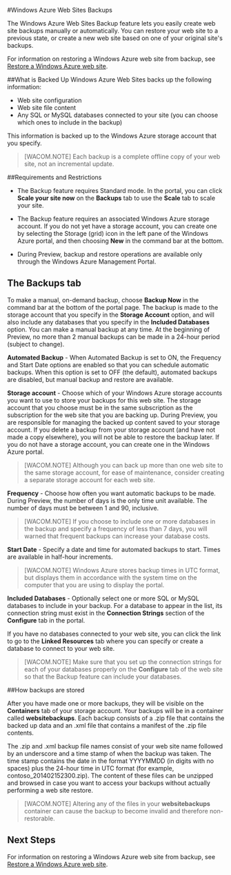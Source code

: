 <properties linkid="web-sites-backup" urlDisplayName="Windows Azure Web Sites Backups" pageTitle="Windows Azure Web Sites Backups" metaKeywords="Windows Azure Web Sites, Backups" description="Learn how to create backups of your Windows Azure web sites." metaCanonical="" services="web-sites" documentationCenter="" title="Windows Azure Web Sites Backups" authors=""  solutions="" writer="timamm" manager="paulettm" editor="mollybos"  />

#Windows Azure Web Sites Backups

The Windows Azure Web Sites Backup feature lets you easily create web site backups manually or automatically. You can restore your web site to a previous state, or create a new web site based on one of your original site's backups. 

For information on restoring a Windows Azure web site from backup, see [Restore a Windows Azure web site](http://www.windowsazure.com/en-us/documentation/articles/web-sites-restore/).

##What is Backed Up 
Windows Azure Web Sites backs up the following information:

* Web site configuration
* Web site file content
* Any SQL or MySQL databases connected to your site (you can choose which ones to include in the backup)

This information is backed up to the Windows Azure storage account that you specify. 

> [WACOM.NOTE] Each backup is a complete offline copy of your web site, not an incremental update.

##Requirements and Restrictions
* The Backup feature requires Standard mode. In the portal, you can click **Scale your site now** on the **Backups** tab to use the **Scale** tab to scale your site.
	
* The Backup feature requires an associated Windows Azure storage account. If you do not yet have a storage account, you can create one by selecting the Storage (grid) icon in the left pane of the Windows Azure portal, and then choosing **New** in the command bar at the bottom.
	
* During Preview, backup and restore operations are available only through the Windows Azure Management Portal.

## The Backups tab

To make a manual, on-demand backup, choose **Backup Now** in the command bar at the bottom of the portal page. The backup is made to the storage account that you specify in the **Storage Account** option, and will also include any databases that you specify in the **Included Databases** option. You can make a manual backup at any time. At the beginning of Preview, no more than 2 manual backups can be made in a 24-hour period (subject to change). 

**Automated Backup** - When Automated Backup is set to ON, the Frequency and Start Date options are enabled so that you can schedule automatic backups. When this option is set to OFF (the default), automated backups are disabled, but manual backup and restore are available. 

**Storage account** - Choose which of your Windows Azure storage accounts you want to use to store your backups for this web site. The storage account that you choose must be in the same subscription as the subscription for the web site that you are backing up. During Preview, you are responsible for managing the backed up content saved to your storage account. If you delete a backup from your storage account (and have not made a copy elsewhere), you will not be able to restore the backup  later. If you do not have a storage account, you can create one in the Windows Azure portal.

> [WACOM.NOTE] Although you can back up more than one web site to the same storage account, for ease of maintenance, consider creating a separate storage account for each web site.

**Frequency** - Choose how often you want automatic backups to be made. During Preview, the number of days is the only time unit available. The number of days must be between 1 and 90, inclusive. 

> [WACOM.NOTE] If you choose to include one or more databases in the backup and specify a frequency of less than 7 days, you will warned that frequent backups can increase your database costs.

**Start Date** - Specify a date and time for automated backups to start. Times are available in half-hour increments.

> [WACOM.NOTE] Windows Azure stores backup times in UTC format, but displays them in accordance with the system time on the computer that you are using to display the portal.

**Included Databases** - Optionally select one or more SQL or MySQL databases to include in your backup. For a database to appear in the list, its connection string must exist in the **Connection Strings** section of the **Configure** tab in the portal.

If you have no databases connected to your web site, you can click the link to go to the **Linked Resources** tab where you can specify or create a database to connect to your web site. 

> [WACOM.NOTE] Make sure that you set up the connection strings for each of your databases properly on the **Configure** tab of the web site so that the Backup feature can include your databases. 

##How backups are stored

After you have made one or more backups, they will be visible on the **Containers** tab of your storage account. Your backups will be in a container called **websitebackups**. Each backup consists of a .zip file that contains the backed up data and an .xml file that contains a manifest of the .zip file contents. 

The .zip and .xml backup file names consist of your web site name followed by an underscore and a time stamp of when the backup was taken. The time stamp contains the date in the format YYYYMMDD (in digits with no spaces) plus the 24-hour time in UTC format (for example, contoso_201402152300.zip). The content of these files can be unzipped and browsed in case you want to access your backups without actually performing a web site restore.

> [WACOM.NOTE] Altering any of the files in your **websitebackups** container can cause the backup to become invalid and therefore non-restorable.

## Next Steps
For information on restoring a Windows Azure web site from backup, see [Restore a Windows Azure web site](http://www.windowsazure.com/en-us/documentation/articles/web-sites-restore/).